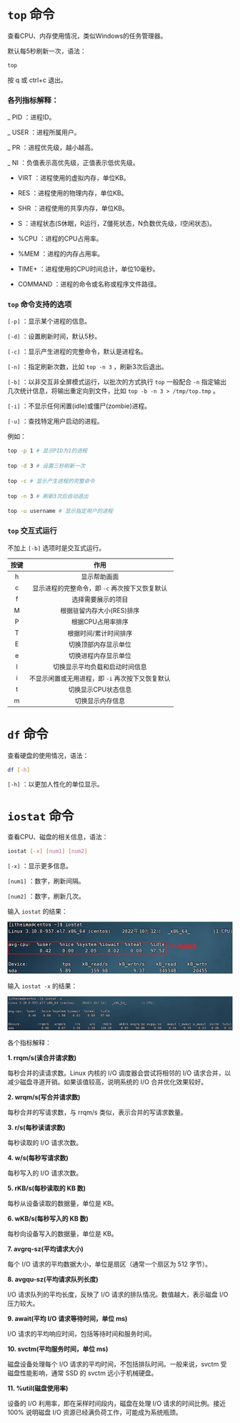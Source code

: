 # `top` 命令

查看CPU、内存使用情况，类似Windows的任务管理器。

默认每5秒刷新一次，语法：

```bash
top
```

按 q 或 ctrl+c 退出。

### 各列指标解释：

_ PID ：进程ID。

_ USER ：进程所属用户。

_ PR ：进程优先级，越小越高。

_ NI ：负值表示高优先级，正值表示低优先级。

- VIRT ：进程使用的虚拟内存，单位KB。

- RES ：进程使用的物理内存，单位KB。

- SHR ：进程使用的共享内存，单位KB。

- S ：进程状态(S休眠，R运行，Z僵死状态，N负数优先级，I空闲状态)。

- %CPU ：进程的CPU占用率。

- %MEM ：进程的内存占用率。

- TIME+ ：进程使用的CPU时间总计，单位10毫秒。

- COMMAND ：进程的命令或名称或程序文件路径。

### `top` 命令支持的选项

`[-p]` ：显示某个进程的信息。

`[-d]` ：设置刷新时间，默认5秒。

`[-c]` ：显示产生进程的完整命令，默认是进程名。

`[-n]` ：指定刷新次数，比如 `top -n 3` ，刷新3次后退出。

`[-b]` ：以非交互非全屏模式运行，以批次的方式执行 `top` 一般配合 `-n` 指定输出几次统计信息，将输出重定向到文件，比如 `top -b -n 3 > /tmp/top.tmp` 。

`[-i]` ：不显示任何闲置(idle)或僵尸(zombie)进程。

`[-u]` ：查找特定用户启动的进程。

例如：

```bash
top -p 1 # 显示PID为1的进程

top -d 3 # 设置三秒刷新一次

top -c # 显示产生进程的完整命令

top -n 3 # 刷新3次后自动退出

top -u username # 显示指定用户的进程

```

### `top` 交互式运行

不加上 `[-b]` 选项时是交互式运行。

| 按键 |              作用               |
| :----: | :-----------------------------: |
|   h    |   显示帮助画面    |
|   c    |   显示进程的完整命令，即 `-c` 再次按下又恢复默认   |
|   f    |   选择需要展示的项目    |
|   M    |   根据驻留内存大小(RES)排序    |
|   P    |   根据CPU占用率排序   |
|   T    |   根据时间/累计时间排序   |
|   E    |   切换顶部内存显示单位    |
|   e    |   切换进程内存显示单位  |
|   l    |   切换显示平均负载和启动时间信息    |
|   i    |   不显示闲置或无用进程，即 `-i` 再次按下又恢复默认    |
|   t    |   切换显示CPU状态信息   |
|   m    |   切换显示内存信息   |

# `df` 命令

查看硬盘的使用情况，语法：

```bash
df [-h]
```

`[-h]` ：以更加人性化的单位显示。

# `iostat` 命令

查看CPU、磁盘的相关信息，语法：

```bash
iostat [-x] [num1] [num2]
```

`[-x]` ：显示更多信息。

`[num1]` ：数字，刷新间隔。

`[num2]` ：数字，刷新几次。

输入 `iostat` 的结果：

![](iostat命令CPU相关信息.png)

输入 `iostat -x` 的结果：

![](iostat命令-x选项.png)

各个指标解释：

**1. rrqm/s(读合并请求数)**

每秒合并的读请求数。Linux 内核的 I/O 调度器会尝试将相邻的 I/O 请求合并，以减少磁盘寻道开销。如果该值较高，说明系统的 I/O 合并优化效果较好。


**2. wrqm/s(写合并请求数)**

每秒合并的写请求数，与 rrqm/s 类似，表示合并的写请求数量。


**3. r/s(每秒读请求数)**

每秒读取的 I/O 请求次数。


**4. w/s(每秒写请求数)**

每秒写入的 I/O 请求次数。


**5. rKB/s(每秒读取的 KB 数)**

每秒从设备读取的数据量，单位是 KB。


**6. wKB/s(每秒写入的 KB 数)**

每秒向设备写入的数据量，单位是 KB。


**7. avgrq-sz(平均请求大小)**

每个 I/O 请求的平均数据大小，单位是扇区（通常一个扇区为 512 字节）。

**8. avgqu-sz(平均请求队列长度)**

I/O 请求队列的平均长度，反映了 I/O 请求的排队情况。数值越大，表示磁盘 I/O 压力较大。


**9. await(平均 I/O 请求等待时间，单位 ms)**

I/O 请求的平均响应时间，包括等待时间和服务时间。

**10. svctm(平均服务时间，单位 ms)**

磁盘设备处理每个 I/O 请求的平均时间，不包括排队时间。一般来说，svctm 受磁盘性能影响，通常 SSD 的 svctm 远小于机械硬盘。

**11. %util(磁盘使用率)**

设备的 I/O 利用率，即在采样时间段内，磁盘在处理 I/O 请求的时间比例。接近 100% 说明磁盘 I/O 资源已经满负荷工作，可能成为系统瓶颈。